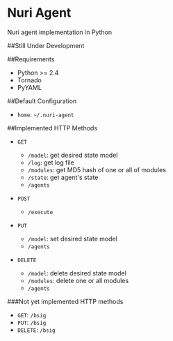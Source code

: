 Nuri Agent
==========

Nuri agent implementation in Python

##Still Under Development


##Requirements

- Python >= 2.4
- Tornado
- PyYAML

##Default Configuration

- `home`: `~/.nuri-agent`


##Implemented HTTP Methods

- `GET`

	- `/model`: get desired state model
	- `/log`: get log file
	- `/modules`: get MD5 hash of one or all of modules
	- `/state`: get agent's state
	- `/agents`
	
- `POST`

	- `/execute`

- `PUT`

	- `/model`: set desired state model
	- `/agents`

- `DELETE`

	- `/model`: delete desired state model
	- `/modules`: delete one or all modules
	- `/agents`

###Not yet implemented HTTP methods

- `GET`: `/bsig`
- `PUT`: `/bsig`
- `DELETE`: `/bsig`
